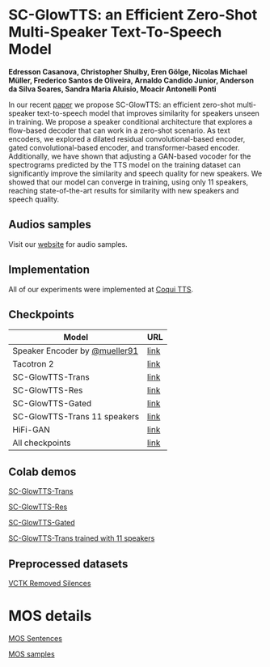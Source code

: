 # SC-GlowTTS: an Efficient Zero-Shot Multi-Speaker Text-To-Speech Model
**Edresson Casanova, Christopher Shulby, Eren Gölge, Nicolas Michael Müller, Frederico Santos de Oliveira, Arnaldo Candido Junior, Anderson da Silva Soares, Sandra Maria Aluisio, Moacir Antonelli Ponti**

In our recent [paper](https://arxiv.org/abs/2104.05557) we propose SC-GlowTTS: an efficient zero-shot multi-speaker text-to-speech model that improves similarity for speakers unseen in training. We propose a speaker conditional architecture that explores a flow-based decoder that can work in a zero-shot scenario. As text encoders, we explored a dilated residual convolutional-based encoder, gated convolutional-based encoder, and transformer-based encoder. Additionally, we have shown that adjusting a GAN-based vocoder for the spectrograms predicted by the TTS model on the training dataset can significantly improve the similarity and speech quality for new speakers. We showed that our model can converge in training, using only 11 speakers, reaching state-of-the-art results for similarity with new speakers and speech quality.


## Audios samples
Visit our [website](https://edresson.github.io/SC-GlowTTS/) for audio samples.

## Implementation
All of our experiments were implemented at [Coqui TTS](https://github.com/coqui-ai/tts).

## Checkpoints

| Model                        | URL                                                                                            |
|------------------------------|------------------------------------------------------------------------------------------------|
| Speaker Encoder by [@mueller91](https://github.com/mueller91)             | [link](https://drive.google.com/drive/folders/1LiPeThFS1mYwXb4dKCcutNgrRQxt9-H6?usp=sharing)   |
| Tacotron 2                   | [link](https://drive.google.com/drive/folders/1fwDjHJAG12Zc2SZIw309chdXlEFKMTBJ?usp=sharing)   |
| SC-GlowTTS-Trans             | [link]( https://drive.google.com/drive/folders/1YT-hxIrDQfMwVPM0bRNQqYbks7yMjC8V?usp=sharing ) |
| SC-GlowTTS-Res               | [link](  https://drive.google.com/drive/folders/1_vj4_cWGDya-AZXEe2tabSWBDXdzYDN8?usp=sharing) |
| SC-GlowTTS-Gated             | [link]( https://drive.google.com/drive/folders/1E4fim0MAi2VOjBTbRyBkRqO5lqjv4zc5?usp=sharing ) |
| SC-GlowTTS-Trans 11 speakers | [link]( https://drive.google.com/drive/folders/1B2DU2_85LUIGLBtQBwpDJvQ5k6ovuHUP?usp=sharing ) |
| HiFi-GAN                     | [link](https://drive.google.com/drive/folders/1wqGF9GoQ4rQfj58hHQ6vxW73aNmqxx89?usp=sharing  ) |
| All checkpoints                | [link](https://drive.google.com/drive/folders/15H5xB26no5DWZNbWoG6Rs04hSkdm-Q2s?usp=sharing)   |

## Colab demos

[SC-GlowTTS-Trans](https://colab.research.google.com/drive/1yyQDc-xWCqa2g-d1joW_goqbYZKaImsJ?usp=sharing)

[SC-GlowTTS-Res](https://colab.research.google.com/drive/12xhFAoIMbrAZLDl52qoCewclcWrseZvn?usp=sharing)

[SC-GlowTTS-Gated](https://colab.research.google.com/drive/12AkecRGFFgqchoSYiySjqgb-MzFp_eUo?usp=sharing)

[SC-GlowTTS-Trans trained with 11 speakers](https://colab.research.google.com/drive/12EeCCoHwTa6LePlZKy2u9NHdQJl7lrpw?usp=sharing)

## Preprocessed datasets
[VCTK Removed Silences](https://drive.google.com/drive/folders/1VEws5CYzYI3EEWwWxsDov1atIKy1luia?usp=sharing)


# MOS details
[MOS Sentences](https://raw.githubusercontent.com/Edresson/SC-GlowTTS/main/MOS-Sentences.txt)

[MOS samples](https://drive.google.com/file/d/1ClUT-O_LR0yXfJns7F7JOrwU7uLgDeyo/view?usp=sharing)
